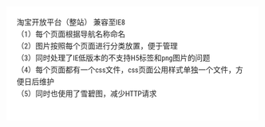 ﻿<div style="font-family: 'Lucida Grande', 'Segoe UI', 'Apple SD Gothic Neo', 'Malgun Gothic', 'Lucida Sans Unicode', Helvetica, Arial, sans-serif; font-size: 0.9em; overflow-x: hidden; overflow-y: auto; margin: 0px !important; padding: 5px 20px 26px !important; background-color: rgb(255, 255, 255);font-family: 'Hiragino Sans GB', 'Microsoft YaHei', STHeiti, SimSun, 'Lucida Grande', 'Lucida Sans Unicode', 'Lucida Sans', 'Segoe UI', AppleSDGothicNeo-Medium, 'Malgun Gothic', Verdana, Tahoma, sans-serif; padding: 20px;padding: 20px; color: rgb(34, 34, 34); font-size: 15px; font-family: 'Roboto Condensed', Tauri, 'Hiragino Sans GB', 'Microsoft YaHei', STHeiti, SimSun, 'Lucida Grande', 'Lucida Sans Unicode', 'Lucida Sans', 'Segoe UI', AppleSDGothicNeo-Medium, 'Malgun Gothic', Verdana, Tahoma, sans-serif; line-height: 1.6; -webkit-font-smoothing: antialiased; background: rgb(255, 255, 255);"><p style="margin: 1em 0px; word-wrap: break-word;">淘宝开放平台（整站） 兼容至IE8<br style="clear: both;">（1）每个页面根据导航名称命名<br style="clear: both;">（2）图片按照每个页面进行分类放置，便于管理<br style="clear: both;">（3）同时处理了IE低版本的不支持H5标签和png图片的问题<br style="clear: both;">（4）每个页面都有一个css文件，css页面公用样式单独一个文件，方便日后维护<br style="clear: both;">（5）同时也使用了雪碧图，减少HTTP请求</p></div>